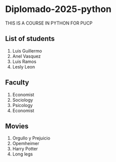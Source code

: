 # Diplomado-2025-python
THIS IS A COURSE IN PYTHON FOR PUCP 

## List of students
1. Luis Guillermo
2. Anel Vasquez
3. Luis Ramos
4. Lesly Leon

## Faculty
1. Economist
2. Sociology
3. Psicology
4. Economist

## Movies
1. Orgullo y Prejuicio
2. Opemheimer
3. Harry Potter
4. Long legs
